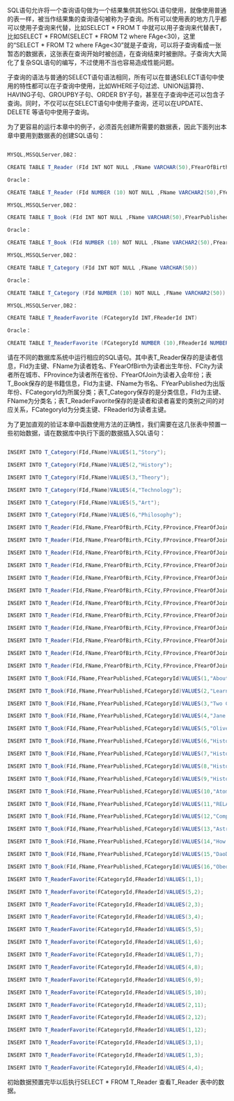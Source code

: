 SQL语句允许将一个查询语句做为一个结果集供其他SQL语句使用，就像使用普通的表一样，被当作结果集的查询语句被称为子查询。所有可以使用表的地方几乎都可以使用子查询来代替，比如SELECT * FROM T 中就可以用子查询来代替表T，比如SELECT * FROM(SELECT * FROM T2 where FAge<30)，这里的“SELECT * FROM T2 where FAge<30”就是子查询，可以将子查询看成一张暂态的数据表，这张表在查询开始时被创造，在查询结束时被删除。子查询大大简化了复杂SQL语句的编写，不过使用不当也容易造成性能问题。
子查询的语法与普通的SELECT语句语法相同，所有可以在普通SELECT语句中使用的特性都可以在子查询中使用，比如WHERE子句过滤、UNION运算符、HAVING子句、GROUPBY子句、ORDER BY子句，甚至在子查询中还可以包含子查询。同时，不仅可以在SELECT语句中使用子查询，还可以在UPDATE、DELETE 等语句中使用子查询。
为了更容易的运行本章中的例子，必须首先创建所需要的数据表，因此下面列出本章中要用到数据表的创建SQL语句：
```java  
MYSQL,MSSQLServer,DB2：
CREATE TABLE T_Reader (FId INT NOT NULL ,FName VARCHAR(50),FYearOfBirth INT,FCity VARCHAR(50),FProvince VARCHAR(50),FYearOfJoin INT)
Oracle：
CREATE TABLE T_Reader (FId NUMBER (10) NOT NULL ,FName VARCHAR2(50),FYearOfBirth NUMBER (10),FCity VARCHAR2(50),FProvince VARCHAR2(50), FYearOfJoin NUMBER (10))
MYSQL,MSSQLServer,DB2：
CREATE TABLE T_Book (FId INT NOT NULL ,FName VARCHAR(50),FYearPublished INT,FCategoryId INT)
Oracle：
CREATE TABLE T_Book (FId NUMBER (10) NOT NULL ,FName VARCHAR2(50),FYearPublished NUMBER (10),FCategoryId NUMBER (10))
MYSQL,MSSQLServer,DB2：
CREATE TABLE T_Category (FId INT NOT NULL ,FName VARCHAR(50))
Oracle：
CREATE TABLE T_Category (FId NUMBER (10) NOT NULL ,FName VARCHAR2(50))
MYSQL,MSSQLServer,DB2：
CREATE TABLE T_ReaderFavorite (FCategoryId INT,FReaderId INT)
Oracle：
CREATE TABLE T_ReaderFavorite (FCategoryId NUMBER (10),FReaderId NUMBER (10))
```
请在不同的数据库系统中运行相应的SQL语句。其中表T_Reader保存的是读者信息，FId为主键、FName为读者姓名、FYearOfBirth为读者出生年份、FCity为读者所在城市、FProvince为读者所在省份、FYearOfJoin为读者入会年份；表T_Book保存的是书籍信息，FId为主键、FName为书名、FYearPublished为出版年份、FCategoryId为所属分类；表T_Category保存的是分类信息，FId为主键、FName为分类名；表T_ReaderFavorite保存的是读者和读者喜爱的类别之间的对应关系，FCategoryId为分类主键、FReaderId为读者主键。
为了更加直观的验证本章中函数使用方法的正确性，我们需要在这几张表中预置一些初始数据，请在数据库中执行下面的数据插入SQL语句：
```java  
INSERT INTO T_Category(FId,FName)VALUES(1,"Story");
INSERT INTO T_Category(FId,FName)VALUES(2,"History");
INSERT INTO T_Category(FId,FName)VALUES(3,"Theory");
INSERT INTO T_Category(FId,FName)VALUES(4,"Technology");
INSERT INTO T_Category(FId,FName)VALUES(5,"Art");
INSERT INTO T_Category(FId,FName)VALUES(6,"Philosophy");
INSERT INTO T_Reader(FId,FName,FYearOfBirth,FCity,FProvince,FYearOfJoin)VALUES(1,"Tom",1979,"TangShan","Hebei",2003);
INSERT INTO T_Reader(FId,FName,FYearOfBirth,FCity,FProvince,FYearOfJoin)VALUES(2,"Sam",1981,"LangFang","Hebei",2001);
INSERT INTO T_Reader(FId,FName,FYearOfBirth,FCity,FProvince,FYearOfJoin)VALUES(3,"Jerry",1966,"DongGuan","GuangDong",1995);
INSERT INTO T_Reader(FId,FName,FYearOfBirth,FCity,FProvince,FYearOfJoin)VALUES(4,"Lily",1972,"JiaXing","ZheJiang",2005);
INSERT INTO T_Reader(FId,FName,FYearOfBirth,FCity,FProvince,FYearOfJoin)VALUES(5,"Marry",1985,"BeiJing","BeiJing",1999);
INSERT INTO T_Reader(FId,FName,FYearOfBirth,FCity,FProvince,FYearOfJoin)VALUES(6,"Kelly",1977,"ZhuZhou","HuNan",1995);
INSERT INTO T_Reader(FId,FName,FYearOfBirth,FCity,FProvince,FYearOfJoin)VALUES(7,"Tim",1982,"YongZhou","HuNan",2001);
INSERT INTO T_Reader(FId,FName,FYearOfBirth,FCity,FProvince,FYearOfJoin)VALUES(8,"King",1979,"JiNan","ShanDong",1997);
INSERT INTO T_Reader(FId,FName,FYearOfBirth,FCity,FProvince,FYearOfJoin)VALUES(9,"John",1979,"QingDao","ShanDong",2003);
INSERT INTO T_Reader(FId,FName,FYearOfBirth,FCity,FProvince,FYearOfJoin)VALUES(10,"Lucy",1978,"LuoYang","HeNan",1996);
INSERT INTO T_Reader(FId,FName,FYearOfBirth,FCity,FProvince,FYearOfJoin)VALUES(11,"July",1983,"ZhuMaDian","HeNan",1999);
INSERT INTO T_Reader(FId,FName,FYearOfBirth,FCity,FProvince,FYearOfJoin)VALUES(12,"Fige",1981,"JinCheng","ShanXi",2003);
INSERT INTO T_Book(FId,FName,FYearPublished,FCategoryId)VALUES(1,"About J2EE",2005,4);
INSERT INTO T_Book(FId,FName,FYearPublished,FCategoryId)VALUES(2,"Learning Hibernate",2003,4);
INSERT INTO T_Book(FId,FName,FYearPublished,FCategoryId)VALUES(3,"Two Cites",1999,1);
INSERT INTO T_Book(FId,FName,FYearPublished,FCategoryId)VALUES(4,"Jane Eyre",2001,1);
INSERT INTO T_Book(FId,FName,FYearPublished,FCategoryId)VALUES(5,"Oliver Twist",2002,1);
INSERT INTO T_Book(FId,FName,FYearPublished,FCategoryId)VALUES(6,"History of China",1982,2);
INSERT INTO T_Book(FId,FName,FYearPublished,FCategoryId)VALUES(7,"History of England",1860,2);
INSERT INTO T_Book(FId,FName,FYearPublished,FCategoryId)VALUES(8,"History of America",1700,2);
INSERT INTO T_Book(FId,FName,FYearPublished,FCategoryId)VALUES(9,"History of TheWorld",2008,2);
INSERT INTO T_Book(FId,FName,FYearPublished,FCategoryId)VALUES(10,"Atom",1930,3);
INSERT INTO T_Book(FId,FName,FYearPublished,FCategoryId)VALUES(11,"RELATIVITY",1945,3);
INSERT INTO T_Book(FId,FName,FYearPublished,FCategoryId)VALUES(12,"Computer",1970,3);
INSERT INTO T_Book(FId,FName,FYearPublished,FCategoryId)VALUES(13,"Astronomy",1971,3);
INSERT INTO T_Book(FId,FName,FYearPublished,FCategoryId)VALUES(14,"How To Singing",1771,5);
INSERT INTO T_Book(FId,FName,FYearPublished,FCategoryId)VALUES(15,"DaoDeJing",2001,6);
INSERT INTO T_Book(FId,FName,FYearPublished,FCategoryId)VALUES(16,"Obedience toAuthority",1995,6);
INSERT INTO T_ReaderFavorite(FCategoryId,FReaderId)VALUES(1,1);
INSERT INTO T_ReaderFavorite(FCategoryId,FReaderId)VALUES(5,2);
INSERT INTO T_ReaderFavorite(FCategoryId,FReaderId)VALUES(2,3);
INSERT INTO T_ReaderFavorite(FCategoryId,FReaderId)VALUES(3,4);
INSERT INTO T_ReaderFavorite(FCategoryId,FReaderId)VALUES(5,5);
INSERT INTO T_ReaderFavorite(FCategoryId,FReaderId)VALUES(1,6);
INSERT INTO T_ReaderFavorite(FCategoryId,FReaderId)VALUES(1,7);
INSERT INTO T_ReaderFavorite(FCategoryId,FReaderId)VALUES(4,8);
INSERT INTO T_ReaderFavorite(FCategoryId,FReaderId)VALUES(6,9);
INSERT INTO T_ReaderFavorite(FCategoryId,FReaderId)VALUES(5,10);
INSERT INTO T_ReaderFavorite(FCategoryId,FReaderId)VALUES(2,11);
INSERT INTO T_ReaderFavorite(FCategoryId,FReaderId)VALUES(2,12);
INSERT INTO T_ReaderFavorite(FCategoryId,FReaderId)VALUES(1,12);
INSERT INTO T_ReaderFavorite(FCategoryId,FReaderId)VALUES(3,1);
INSERT INTO T_ReaderFavorite(FCategoryId,FReaderId)VALUES(1,3);
INSERT INTO T_ReaderFavorite(FCategoryId,FReaderId)VALUES(4,4);
```
初始数据预置完毕以后执行SELECT * FROM T_Reader 查看T_Reader 表中的数据。